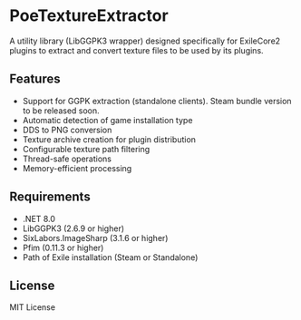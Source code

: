# PoeTextureExtractor

A utility library (LibGGPK3 wrapper) designed specifically for ExileCore2 plugins to extract and convert texture files to be used by its plugins.

## Features

- Support for GGPK extraction (standalone clients). Steam bundle version to be released soon.
- Automatic detection of game installation type
- DDS to PNG conversion
- Texture archive creation for plugin distribution
- Configurable texture path filtering
- Thread-safe operations
- Memory-efficient processing

## Requirements

- .NET 8.0
- LibGGPK3 (2.6.9 or higher)
- SixLabors.ImageSharp (3.1.6 or higher)
- Pfim (0.11.3 or higher)
- Path of Exile installation (Steam or Standalone)

## License

MIT License